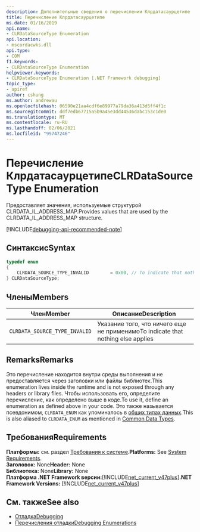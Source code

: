 ```yaml
---
description: Дополнительные сведения о перечислении Клрдатасаурцетипе
title: Перечисление Клрдатасаурцетипе
ms.date: 01/16/2019
api.name:
- CLRDataSourceType Enumeration
api.location:
- mscordacwks.dll
api.type:
- COM
f1.keywords:
- CLRDataSourceType Enumeration
helpviewer.keywords:
- CLRDataSourceType Enumeration [.NET Framework debugging]
topic_type:
- apiref
author: cshung
ms.author: andrewau
ms.openlocfilehash: 06590e21aa4cdf6e89977a79da36a413d5ff4f1c
ms.sourcegitcommit: ddf7edb67715a5b9a45e3dd44536dabc153c1de0
ms.translationtype: MT
ms.contentlocale: ru-RU
ms.lasthandoff: 02/06/2021
ms.locfileid: "99747246"
---
```

# <a name="clrdatasourcetype-enumeration"></a><span data-ttu-id="96d0e-103">Перечисление Клрдатасаурцетипе</span><span class="sxs-lookup"><span data-stu-id="96d0e-103">CLRDataSourceType Enumeration</span></span>

<span data-ttu-id="96d0e-104">Предоставляет значения, используемые структурой CLRDATA_IL_ADDRESS_MAP.</span><span class="sxs-lookup"><span data-stu-id="96d0e-104">Provides values that are used by the CLRDATA_IL_ADDRESS_MAP structure.</span></span>

[!INCLUDE[debugging-api-recommended-note](../../../../includes/debugging-api-recommended-note.md)]

## <a name="syntax"></a><span data-ttu-id="96d0e-105">Синтаксис</span><span class="sxs-lookup"><span data-stu-id="96d0e-105">Syntax</span></span>

```cpp
typedef enum
{
    CLRDATA_SOURCE_TYPE_INVALID        = 0x00, // To indicate that nothing else applies
} CLRDataSourceType;
```

## <a name="members"></a><span data-ttu-id="96d0e-106">Члены</span><span class="sxs-lookup"><span data-stu-id="96d0e-106">Members</span></span>

| <span data-ttu-id="96d0e-107">Член</span><span class="sxs-lookup"><span data-stu-id="96d0e-107">Member</span></span>                        | <span data-ttu-id="96d0e-108">Описание</span><span class="sxs-lookup"><span data-stu-id="96d0e-108">Description</span></span>                           |
| ----------------------------- | ------------------------------------- |
| `CLRDATA_SOURCE_TYPE_INVALID` | <span data-ttu-id="96d0e-109">Указание того, что ничего еще не применимо</span><span class="sxs-lookup"><span data-stu-id="96d0e-109">To indicate that nothing else applies</span></span> |

## <a name="remarks"></a><span data-ttu-id="96d0e-110">Remarks</span><span class="sxs-lookup"><span data-stu-id="96d0e-110">Remarks</span></span>

<span data-ttu-id="96d0e-111">Это перечисление находится внутри среды выполнения и не предоставляется через заголовки или файлы библиотек.</span><span class="sxs-lookup"><span data-stu-id="96d0e-111">This enumeration lives inside the runtime and is not exposed through any headers or library files.</span></span> <span data-ttu-id="96d0e-112">Чтобы использовать его, определите перечисление, как определено выше в коде.</span><span class="sxs-lookup"><span data-stu-id="96d0e-112">To use it, define an enumeration as defined above in your code.</span></span> <span data-ttu-id="96d0e-113">Это также называется псевдонимом, `CLRDATA_ENUM` как упоминалось в [общих типах данных](../common-data-types-unmanaged-api-reference.md).</span><span class="sxs-lookup"><span data-stu-id="96d0e-113">This is also aliased to `CLRDATA_ENUM` as mentioned in [Common Data Types](../common-data-types-unmanaged-api-reference.md).</span></span>

## <a name="requirements"></a><span data-ttu-id="96d0e-114">Требования</span><span class="sxs-lookup"><span data-stu-id="96d0e-114">Requirements</span></span>

<span data-ttu-id="96d0e-115">**Платформы:** см. раздел [Требования к системе](../../get-started/system-requirements.md).</span><span class="sxs-lookup"><span data-stu-id="96d0e-115">**Platforms:** See [System Requirements](../../get-started/system-requirements.md).</span></span>  
<span data-ttu-id="96d0e-116">**Заголовок:** None</span><span class="sxs-lookup"><span data-stu-id="96d0e-116">**Header:** None</span></span>  
<span data-ttu-id="96d0e-117">**Библиотека:** None</span><span class="sxs-lookup"><span data-stu-id="96d0e-117">**Library:** None</span></span>  
<span data-ttu-id="96d0e-118">**Платформа .NET Framework версии:**[!INCLUDE[net_current_v47plus](../../../../includes/net-current-v47plus.md)]</span><span class="sxs-lookup"><span data-stu-id="96d0e-118">**.NET Framework Versions:** [!INCLUDE[net_current_v47plus](../../../../includes/net-current-v47plus.md)]</span></span>  

## <a name="see-also"></a><span data-ttu-id="96d0e-119">См. также</span><span class="sxs-lookup"><span data-stu-id="96d0e-119">See also</span></span>

- [<span data-ttu-id="96d0e-120">Отладка</span><span class="sxs-lookup"><span data-stu-id="96d0e-120">Debugging</span></span>](index.md)
- [<span data-ttu-id="96d0e-121">Перечисления отладки</span><span class="sxs-lookup"><span data-stu-id="96d0e-121">Debugging Enumerations</span></span>](debugging-enumerations.md)
